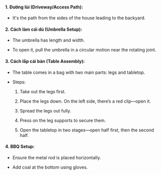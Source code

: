 #### **1. Đường lùi (Driveway/Access Path):**

- It's the path from the sides of the house leading to the backyard.
    

#### **2. Cách làm cái dù (Umbrella Setup):**

- The umbrella has length and width.
    
- To open it, pull the umbrella in a circular motion near the rotating joint.
    

#### **3. Cách lắp cái bàn (Table Assembly):**

- The table comes in a bag with two main parts: legs and tabletop.
    
- Steps:
    
    1. Take out the legs first.
        
    2. Place the legs down. On the left side, there’s a red clip—open it.
        
    3. Spread the legs out fully.
        
    4. Press on the leg supports to secure them.
        
    5. Open the tabletop in two stages—open half first, then the second half.
        

#### **4. BBQ Setup:**

- Ensure the metal rod is placed horizontally.
    
- Add coal at the bottom using gloves. 



